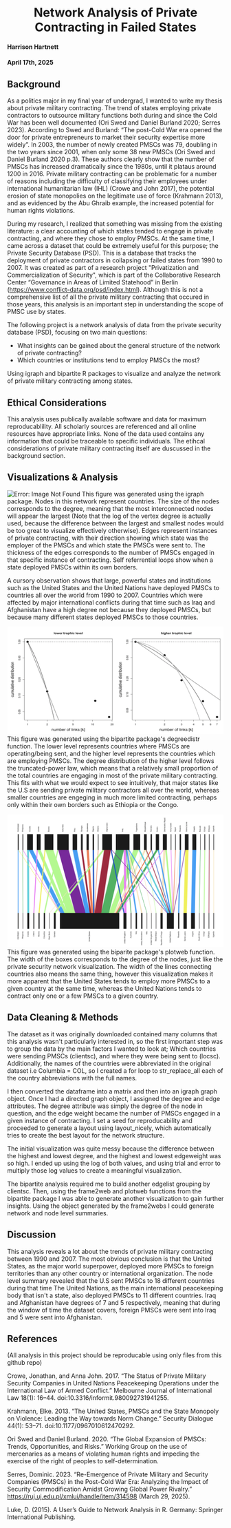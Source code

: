 <h1 align="center">Network Analysis of Private Contracting in Failed States</h1>

#### Harrison Hartnett 
#### April 17th, 2025

## Background
  As a politics major in my final year of undergrad, I wanted to write my thesis about private military contracting. The trend of states employing private contractors to outsource military functions both during and since the Cold War has been well documented (Ori Swed and Daniel Burland 2020; Serres 2023). According to Swed and Burland: “The post-Cold War era opened the door for private entrepreneurs to market their security expertise more widely”. In 2003, the number of newly created PMSCs was 79, doubling in the two years since 2001, when only some 38 new PMSCs (Ori Swed and Daniel Burland 2020 p.3). These authors clearly show that the number of PMSCs has increased dramatically since the 1980s, until it plataus around 1200 in 2016. Private military contracting can be problematic for a number of reasons including the difficulty of classifying their employees under international humanitarian law (IHL) (Crowe and John 2017), the potential erosion of state monopolies on the legitimate use of force (Krahmann 2013), and as evidenced by the Abu Ghraib example, the increased potential for human rights violations.

  During my research, I realized that something was missing from the existing literature: a  clear accounting of which states tended to engage in private contracting, and where they chose to employ PMSCs. At the same time, I came across a dataset that could be extremely useful for this purpose; the Private Security Database (PSD). This is a database that tracks the deployment of private contractors in collapsing or failed states from 1990 to 2007. It was created as part of a research project "Privatization and Commercialization of Security", which is part of the Collaborative Research Center “Governance in Areas of Limited Statehood” in Berlin (https://www.conflict-data.org/psd/index.html). Although this is not a comprehensive list of all the private military contracting that occured in those years, this analysis is an important step in understanding the scope of PMSC use by states.

The following project is a network analysis of data from the private security database (PSD), focusing on two main questions:
- What insights can be gained about the general structure of the network of private contracting?
- Which countries or institutions tend to employ PMSCs the most?

Using igraph and bipartite R packages to visualize and analyze the network of private military contracting among states.

## Ethical Considerations
  This analysis uses publically available software and data for maximum reproducablility. All scholarly sources are referenced and all online resources have appropriate links. None of the data used contains any information that could be traceable to specific individuals. The etihcal considerations of private military contracting itself are duscussed in the background section.

## Visualizations & Analysis
![Error: Image Not Found](PrivateSecurityNetwork.png)
This figure was generated using the igraph package. Nodes in this network represent countries. The size of the nodes corresponds to the degree, meaning that the most interconnected nodes will appear the largest (Note that the log of the vertex degree is actually used, because the difference between the largest and smallest nodes would be too great to visualize effectively otherwise). Edges represent instances of private contracting, with their direction showing which state was the employer of the PMSCs and which state the PMSCs were sent to. The thickness of the edges corresponds to the number of PMSCs engaged in that specific instance of contracting. Self referrential loops show when a state deployed PMSCs within its own borders.

  A cursory observation shows that large, powerful states and institutions such as the United States and the United Nations have deployed PMSCs to countries all over the world from 1990 to 2007. Countries which were affected by major international conflicts during that time such as Iraq and Afghanistan have a high degree not because they deployed PMSCs, but because many different states deployed PMSCs to those countries.

![Error: Image Not Found](DegreeDistribution.png)
  This figure was generated using the bipartite package's degreedistr function. The lower level represents countries where PMSCs are operating/being sent, and the higher level represents the countries which are employing PMSCs. The degree distribution of the higher level follows the truncated-power law, which means that a relatively small proportion of the total countries are engaging in most of the private military contracting. This fits with what we would expect to see intuitively, that major states like the U.S are sending private military contractors all over the world, whereas smaller countries are engeging in much more limited contracting, perhaps only within their own borders such as Ethiopia or the Congo.

![Error: Image Not Found](PrivateWeb.png)
  This figure was generated using the biparite package's plotweb function. The width of the boxes corresponds to the degree of the nodes, just like the private security network visualization. The width of the lines connecting countries also means the same thing, however this visualization makes it more apparent that the United States tends to employ more PMSCs to a given country at the same time, whereas the United Nations tends to contract only one or a few PMSCs to a given country.

## Data Cleaning & Methods
  The dataset as it was originally downloaded contained many columns that this analysis wasn't particularly interested in, so the first important step was to group the data by the main factors I wanted to look at; Which countries were sending PMSCs (clientsc), and where they were being sent to (locsc). Additionally, the names of the countries were abbreviated in the original dataset i.e Columbia = COL, so I created a for loop to str_replace_all each of the country abbreviations with the full names. 

  I then converted the dataframe into a matrix and then into an igraph graph object. Once I had a directed graph object, I assigned the degree and edge attributes. The degree attribute was simply the degree of the node in question, and the edge weight became the number of PMSCs engaged in a given instance of contracting. I set a seed for reproducability and proceeded to generate a layout using layout_nicely, which automatically tries to create the best layout for the network structure.

The initial visualization was quite messy because the difference between the highest and lowest degree, and the highest and lowest edgeweight was so high. I ended up using the log of both values, and using trial and error to multiply those log values to create a meaningful visualization.

  The bipartite analysis required me to build another edgelist grouping by clientsc. Then, using the frame2web and plotweb functions from the bipartite package I was able to generate another visualization to gain further insights. Using the object generated by the frame2webs I could generate network and node level summaries.

## Discussion
  This analysis reveals a lot about the trends of private military contracting between 1990 and 2007. The most obvious conclusion is that the United States, as the major world superpower, deployed more PMSCs to foreign territories than any other country or international organization. The node level summary revealed that the U.S sent PMSCs to 18 different countries during that time The United Nations, as the main international peacekeeping body that isn't a state, also deployed PMSCs to 11 different countries. Iraq and Afghanistan have degrees of 7 and 5 respectively, meaning that during the window of time the dataset covers, foreign PMSCs were sent into Iraq and 5 were sent into Afghanistan.

## References
(All analysis in this project should be reproducable using only files from this github repo)

Crowe, Jonathan, and Anna John. 2017. “The Status of Private Military Security Companies in United Nations Peacekeeping Operations under the International Law of Armed Conflict.” Melbourne Journal of International Law 18(1): 16–44. doi:10.3316/informit.980092731941255.

Krahmann, Elke. 2013. “The United States, PMSCs and the State Monopoly on Violence: Leading the Way towards Norm Change.” Security Dialogue 44(1): 53–71. doi:10.1177/0967010612470292.

Ori Swed and Daniel Burland. 2020. “The Global Expansion of PMSCs: Trends, Opportunities, and Risks.” Working Group on the use of mercenaries as a means of violating human rights and impeding the exercise of the right of peoples to self-determination.

Serres, Dominic. 2023. “Re-Emergence of Private Military and Security Companies (PMSCs) in the Post-Cold War Era: Analyzing the Impact of Security Commodification Amidst Growing Global Power Rivalry.” https://ruj.uj.edu.pl/xmlui/handle/item/314598 (March 29, 2025).

Luke, D. (2015). A User’s Guide to Network Analysis in R. Germany: Springer International Publishing.

